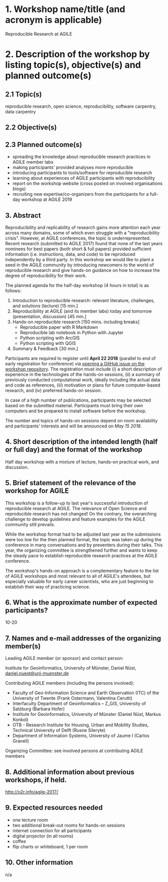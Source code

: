 # 1. Workshop name/title (and acronym is applicable)

Reproducible Research at AGILE

# 2. Description of the workshop by listing topic(s), objective(s) and planned outcome(s) 

## 2.1 Topic(s)

reproducible research, open science, reproducibility, software carpentry, data carpentry

## 2.2 Objective(s)

## 2.3 Planned outcome(s)

- spreading the knowledge about reproducible research practices in AGILE member labs
- making participants' provided analyses more reproducible
- introducing participants to tools/software for reproducible research
- learning about experiences of AGILE participants with reproducibility
- report on the workshop website (cross posted on involved organisations blogs)
- recruiting new expertise/co-organizers from the participants for a full-day workshop at AGILE 2019

## 3. Abstract

Reproducibility and replicability of research gains more attention each year across many domains, some of which even struggle with a "reproducibility crisis".
However, at AGILE conferences, the topic is underrepresented.
Recent research (submitted to AGILE 2017) found that none of the last years nominees for best papers (both short & full papers) provided sufficient information (i.e. instructions, data, and code) to be reproduced independently by a third party.
In this workshop we would like to plant a seed in the AGILE community by introducing newcomers to the world of reproducible research and give hands-on guidance on how to increase the degree of reproducibility for their work.

The planned agenda for the half-day workshop (4 hours in total) is as follows:

1. Introduction to reproducible research: relevant literature, challenges, and solutions (lecture) [15 min.]
2. Reproducibility at AGILE (and its member labs) today and tomorrow (presentation, discussion) [45 min.]
3. Hands-on reproducible research [150 mins. including breaks]
    - Reproducible paper with R Markdown
    - Reproducible lab notebook in Python with Jupyter
    - Python scripting with ArcGIS
    - Python scripting with QGIS
4. Summary & Feedback [30 min.]

Participants are required to register until **April 22 2018** (parallel to end of early registration for conference) via [opening a GitHub issue on the workshop repository]().
The registration must include (i) a short description of experience in the technologies of the hands-on sessions, (ii) a summary of previously conducted computational work, ideally including the actual data and code as references, (iii) motivation or plans for future computer-based research, and (iv) preferred hands-on session.

In case of a high number of publications, participants may be selected based on the submitted material.
Participants must bring their own computers and be prepared to install software before the workshop.

The number and topics of hands-on sessions depend on room availability and participants' interests and will be announced on _May 15 2018_.

## 4. Short description of the intended length (half or full day) and the format of the workshop

Half day workshop with a mixture of lecture, hands-on practical work, and discussion.

## 5. Brief statement of the relevance of the workshop for AGILE

This workshop is a follow-up to last year's successful introduction of reproducible research at AGILE.
The relevance of Open Science and reproducible research has not changed!
On the contrary, the overarching challenge to develop guidelines and feature examples for the AGILE community still prevails.

While the workshop format had to be adjusted last year as the submissions were too low for the then planned format, the topic was taken up during the conference in many conversations and by presenters during their talks.
This year, the organizing committee is strengthened further and wants to keep the steady pace to establish reproducible research practices at the AGILE conference.

The workshop's hands-on approach is a complementary feature to the list of AGILE workshops and most relevant to all of AGILE's attendees, but especially valuable for early career scientists, who are just beginning to establish their way of practicing science.

## 6. What is the approximate number of expected participants?

10-20

## 7. Names and e-mail addresses of the organizing member(s)

Leading AGILE member (or sponsor) and contact person:

Institute for Geoinformatics, University of Münster, Daniel Nüst, daniel.nuest@uni-muenster.de

Contributing AGILE members (including the persons involved):

- Faculty of Geo-Information Science and Earth Observation (ITC) of the University of Twente (Frank Ostermann, Valentina Cerutti)
- Interfaculty Department of Geoinformatics – Z_GIS, University of Salzburg (Barbara Hofer)
- Institute for Geoinformatics, University of Münster (Daniel Nüst, Markus Konkol)
- OTB - Research Institute for Housing, Urban and Mobility Studies, Technical University of Delft (Rusne Sileryte)
- Department of Information Systems, University of Jaume I (Carlos Granell)

Organizing Committee: see involved persons at contributing AGILE members

## 8. Additional information about previous workshops, if held.

http://o2r.info/agile-2017/

## 9. Expected resources needed

- one lecture room
- two additional break-out rooms for hands-on sessions
- internet connection for all participants
- digital projector (in all rooms)
- coffee
- flip charts or whiteboard, 1 per room

## 10. Other information

n/a
